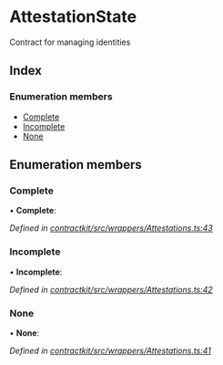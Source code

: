 # AttestationState

Contract for managing identities

## Index

### Enumeration members

* [Complete]()
* [Incomplete]()
* [None]()

## Enumeration members

### Complete

• **Complete**:

_Defined in_ [_contractkit/src/wrappers/Attestations.ts:43_](https://github.com/celo-org/celo-monorepo/blob/master/packages/contractkit/src/wrappers/Attestations.ts#L43)

### Incomplete

• **Incomplete**:

_Defined in_ [_contractkit/src/wrappers/Attestations.ts:42_](https://github.com/celo-org/celo-monorepo/blob/master/packages/contractkit/src/wrappers/Attestations.ts#L42)

### None

• **None**:

_Defined in_ [_contractkit/src/wrappers/Attestations.ts:41_](https://github.com/celo-org/celo-monorepo/blob/master/packages/contractkit/src/wrappers/Attestations.ts#L41)

